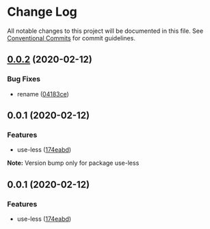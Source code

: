 # Change Log

All notable changes to this project will be documented in this file.
See [Conventional Commits](https://conventionalcommits.org) for commit guidelines.

## [0.0.2](https://github.com/VdustR/use-less/compare/v0.0.1...v0.0.2) (2020-02-12)

### Bug Fixes

- rename ([04183ce](https://github.com/VdustR/use-less/commit/04183ce))

## 0.0.1 (2020-02-12)

### Features

- use-less ([174eabd](https://github.com/VdustR/use-less/commit/174eabd))

**Note:** Version bump only for package use-less

## 0.0.1 (2020-02-12)

### Features

- use-less ([174eabd](https://github.com/VdustR/use-less/commit/174eabd))
